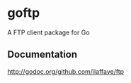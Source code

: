 # goftp #

A FTP client package for Go

## Documentation ##

http://godoc.org/github.com/jlaffaye/ftp

